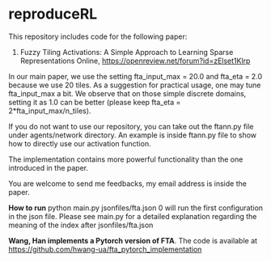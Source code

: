 # reproduceRL

This repository includes code for the following paper: 

1. Fuzzy Tiling Activations: A Simple Approach to Learning Sparse Representations Online, https://openreview.net/forum?id=zElset1Klrp

In our main paper, we use the setting fta_input_max = 20.0 and fta_eta = 2.0 because we use 20 tiles. As a suggestion for practical usage, one may tune fta_input_max a bit. We observe that on those simple discrete domains, setting it as 1.0 can be better (please keep fta_eta = 2*fta_input_max/n_tiles). 

If you do not want to use our repository, you can take out the ftann.py file under agents/network directory. An example is inside ftann.py file to show how to directly use our activation function. 

The implementation contains more powerful functionality than the one introduced in the paper. 

You are welcome to send me feedbacks, my email address is inside the paper. 

**How to run**
python main.py jsonfiles/fta.json 0 will run the first configuration in the json file. Please see main.py for a detailed explanation regarding the meaning of the index after jsonfiles/fta.json

**Wang, Han implements a Pytorch version of FTA**. The code is available at https://github.com/hwang-ua/fta_pytorch_implementation
